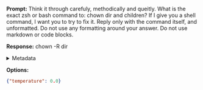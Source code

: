 **Prompt:**
Think it through carefuly, methodically and queitly. What is the exact zsh or bash command to: chown dir and children? If I give you a shell command, I want you to try to fix it. Reply only with the command itself, and unformatted. Do not use any formatting around your answer. Do not use markdown or code blocks.

**Response:**
chown -R dir

<details><summary>Metadata</summary>

- Duration: 769 ms
- Datetime: 2023-08-06T14:32:26.312856
- Model: gpt-3.5-turbo-0613

</details>

**Options:**
```json
{"temperature": 0.0}
```

